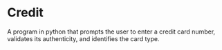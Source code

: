 # Credit
A program in python that prompts the user to enter a credit card number, validates its authenticity, and identifies the card type.
